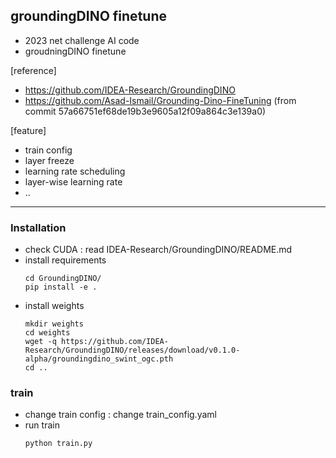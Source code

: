 ## groundingDINO finetune

- 2023 net challenge AI code 
- groudningDINO finetune

[reference] 
- https://github.com/IDEA-Research/GroundingDINO
- https://github.com/Asad-Ismail/Grounding-Dino-FineTuning
  (from commit 57a66751ef68de19b3e9605a12f09a864c3e139a0)

[feature] 
- train config
- layer freeze
- learning rate scheduling
- layer-wise learning rate
- .. 

---

### Installation

- check CUDA : read IDEA-Research/GroundingDINO/README.md
- install requirements
  ```
  cd GroundingDINO/
  pip install -e .
  ```
- install weights
  ```
  mkdir weights
  cd weights
  wget -q https://github.com/IDEA-Research/GroundingDINO/releases/download/v0.1.0-alpha/groundingdino_swint_ogc.pth
  cd ..
  ```

### train 

- change train config : change train_config.yaml 
- run train 
  ```
  python train.py
  ```


